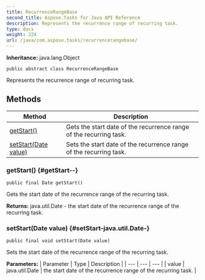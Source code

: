 ```yaml
---
title: RecurrenceRangeBase
second_title: Aspose.Tasks for Java API Reference
description: Represents the recurrence range of recurring task.
type: docs
weight: 224
url: /java/com.aspose.tasks/recurrencerangebase/
---
```


**Inheritance:**
java.lang.Object
```
public abstract class RecurrenceRangeBase
```

Represents the recurrence range of recurring task.
## Methods

| Method | Description |
| --- | --- |
| [getStart()](#getStart--) | Gets the start date of the recurrence range of the recurring task. |
| [setStart(Date value)](#setStart-java.util.Date-) | Sets the start date of the recurrence range of the recurring task. |
### getStart() {#getStart--}
```
public final Date getStart()
```


Gets the start date of the recurrence range of the recurring task.

**Returns:**
java.util.Date - the start date of the recurrence range of the recurring task.
### setStart(Date value) {#setStart-java.util.Date-}
```
public final void setStart(Date value)
```


Sets the start date of the recurrence range of the recurring task.

**Parameters:**
| Parameter | Type | Description |
| --- | --- | --- |
| value | java.util.Date | the start date of the recurrence range of the recurring task. |

